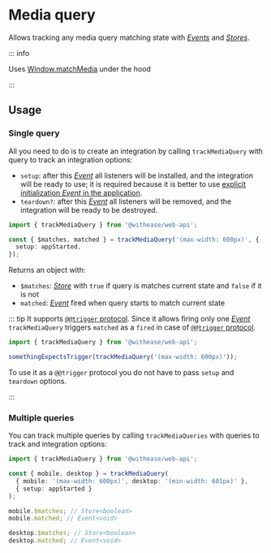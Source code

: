 # Media query

Allows tracking any media query matching state with [_Events_](https://effector.dev/docs/api/effector/event) and [_Stores_](https://effector.dev/docs/api/effector/store).

::: info

Uses [Window.matchMedia](https://developer.mozilla.org/en-US/docs/Web/API/Window/matchMedia) under the hood

:::

## Usage

### Single query

All you need to do is to create an integration by calling `trackMediaQuery` with query to track an integration options:

- `setup`: after this [_Event_](https://effector.dev/docs/api/effector/event) all listeners will be installed, and the integration will be ready to use; it is required because it is better to use [explicit initialization _Event_ in the application](/magazine/explicit_start).
- `teardown?`: after this [_Event_](https://effector.dev/docs/api/effector/event) all listeners will be removed, and the integration will be ready to be destroyed.

```ts
import { trackMediaQuery } from '@withease/web-api';

const { $matches, matched } = trackMediaQuery('(max-width: 600px)', {
  setup: appStarted,
});
```

Returns an object with:

- `$matches`: [_Store_](https://effector.dev/docs/api/effector/store) with `true` if query is matches current state and `false` if it is not
- `matched`: [_Event_](https://effector.dev/docs/api/effector/event) fired when query starts to match current state

::: tip
It supports [`@@trigger` protocol](/protocols/trigger). Since it allows firing only one [_Event_](https://effector.dev/docs/api/effector/event) `trackMediaQuery` triggers `matched` as a `fired` in case of [`@@trigger` protocol](/protocols/trigger).

```ts
import { trackMediaQuery } from '@withease/web-api';

somethingExpectsTrigger(trackMediaQuery('(max-width: 600px)'));
```

To use it as a `@@trigger` protocol you do not have to pass `setup` and `teardown` options.

:::

### Multiple queries

You can track multiple queries by calling `trackMediaQueries` with queries to track and integration options:

```ts
import { trackMediaQuery } from '@withease/web-api';

const { mobile, desktop } = trackMediaQuery(
  { mobile: '(max-width: 600px)', desktop: '(min-width: 601px)' },
  { setup: appStarted }
);

mobile.$matches; // Store<boolean>
mobile.matched; // Event<void>

desktop.$matches; // Store<boolean>
desktop.matched; // Event<void>
```
